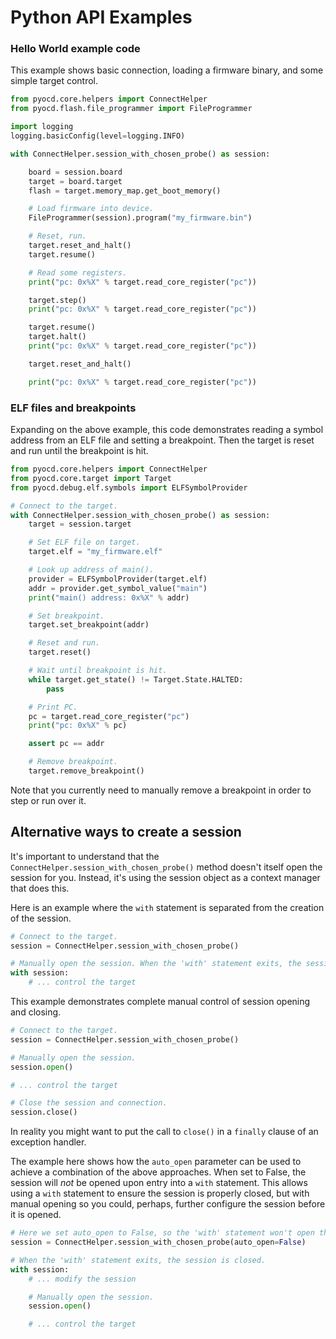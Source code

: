 Python API Examples
===================


### Hello World example code

This example shows basic connection, loading a firmware binary, and some simple target control.

```python
from pyocd.core.helpers import ConnectHelper
from pyocd.flash.file_programmer import FileProgrammer

import logging
logging.basicConfig(level=logging.INFO)

with ConnectHelper.session_with_chosen_probe() as session:

    board = session.board
    target = board.target
    flash = target.memory_map.get_boot_memory()

    # Load firmware into device.
    FileProgrammer(session).program("my_firmware.bin")

    # Reset, run.
    target.reset_and_halt()
    target.resume()

    # Read some registers.
    print("pc: 0x%X" % target.read_core_register("pc"))

    target.step()
    print("pc: 0x%X" % target.read_core_register("pc"))

    target.resume()
    target.halt()
    print("pc: 0x%X" % target.read_core_register("pc"))

    target.reset_and_halt()

    print("pc: 0x%X" % target.read_core_register("pc"))

```


### ELF files and breakpoints

Expanding on the above example, this code demonstrates reading a symbol address from an ELF file
and setting a breakpoint. Then the target is reset and run until the breakpoint is hit.

```python
from pyocd.core.helpers import ConnectHelper
from pyocd.core.target import Target
from pyocd.debug.elf.symbols import ELFSymbolProvider

# Connect to the target.
with ConnectHelper.session_with_chosen_probe() as session:
    target = session.target

    # Set ELF file on target.
    target.elf = "my_firmware.elf"

    # Look up address of main().
    provider = ELFSymbolProvider(target.elf)
    addr = provider.get_symbol_value("main")
    print("main() address: 0x%X" % addr)

    # Set breakpoint.
    target.set_breakpoint(addr)

    # Reset and run.
    target.reset()

    # Wait until breakpoint is hit.
    while target.get_state() != Target.State.HALTED:
        pass

    # Print PC.
    pc = target.read_core_register("pc")
    print("pc: 0x%X" % pc)

    assert pc == addr

    # Remove breakpoint.
    target.remove_breakpoint()
```

Note that you currently need to manually remove a breakpoint in order to step or run over it.


## Alternative ways to create a session

It's important to understand that the `ConnectHelper.session_with_chosen_probe()` method doesn't
itself open the session for you. Instead, it's using the session object as a context manager that
does this.

Here is an example where the `with` statement is separated from the creation of the session.

```python
# Connect to the target.
session = ConnectHelper.session_with_chosen_probe()

# Manually open the session. When the 'with' statement exits, the session is closed.
with session:
    # ... control the target
```

This example demonstrates complete manual control of session opening and closing.

```python
# Connect to the target.
session = ConnectHelper.session_with_chosen_probe()

# Manually open the session.
session.open()

# ... control the target

# Close the session and connection.
session.close()
```

In reality you might want to put the call to `close()` in a `finally` clause of an exception handler.

The example here shows how the `auto_open` parameter can be used to achieve a combination of the
above approaches. When set to False, the session will _not_ be opened upon entry into a `with`
statement. This allows using a `with` statement to ensure the session is properly closed, but with
manual opening so you could, perhaps, further configure the session before it is opened.

```python
# Here we set auto_open to False, so the 'with' statement won't open the session.
session = ConnectHelper.session_with_chosen_probe(auto_open=False)

# When the 'with' statement exits, the session is closed.
with session:
    # ... modify the session

    # Manually open the session.
    session.open()

    # ... control the target
```

